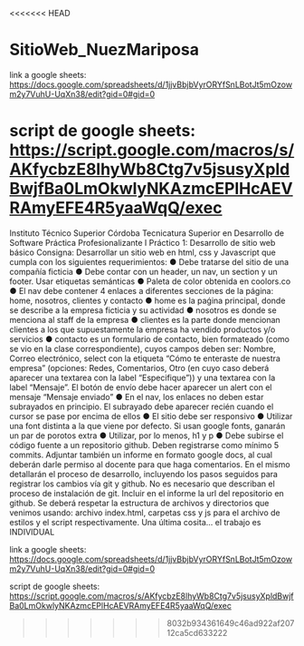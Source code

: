 <<<<<<< HEAD
# SitioWeb_NuezMariposa
 link a google sheets: https://docs.google.com/spreadsheets/d/1jjvBbjbVyrORYfSnLBotJt5mOzowm2y7VuhU-UqXn38/edit?gid=0#gid=0


 script de google sheets: https://script.google.com/macros/s/AKfycbzE8lhyWb8Ctg7v5jsusyXpldBwjfBa0LmOkwlyNKAzmcEPlHcAEVRAmyEFE4R5yaaWqQ/exec
=======
Instituto Técnico Superior Córdoba
Tecnicatura Superior en Desarrollo de Software
Práctica Profesionalizante I
Práctico 1:
Desarrollo de sitio web básico
Consigna:
Desarrollar un sitio web en html, css y Javascript que cumpla con los siguientes
requerimientos:
● Debe tratarse del sitio de una compañía ficticia
● Debe contar con un header, un nav, un section y un footer. Usar etiquetas
semánticas
● Paleta de color obtenida en coolors.co
● El nav debe contener 4 enlaces a diferentes secciones de la página: home, nosotros,
clientes y contacto
● home es la paǵina principal, donde se describe a la empresa ficticia y su actividad
● nosotros es donde se menciona al staff de la empresa
● clientes es la parte donde mencionan clientes a los que supuestamente la empresa
ha vendido productos y/o servicios
● contacto es un formulario de contacto, bien formateado (como se vio en la clase
correspondiente), cuyos campos deben ser: Nombre, Correo electrónico, select con
la etiqueta “Cómo te enteraste de nuestra empresa” (opciones: Redes, Comentarios,
Otro (en cuyo caso deberá aparecer una textarea con la label “Especifique”)) y una
textarea con la label “Mensaje”. El botón de envío debe hacer aparecer un alert con
el mensaje “Mensaje enviado”
● En el nav, los enlaces no deben estar subrayados en principio. El subrayado debe
aparecer recién cuando el cursor se pase por encima de ellos
● El sitio debe ser responsivo
● Utilizar una font distinta a la que viene por defecto. Si usan google fonts, ganarán un
par de porotos extra
● Utilizar, por lo menos, h1 y p
● Debe subirse el código fuente a un repositorio github. Deben registrarse como
mínimo 5 commits.
Adjuntar también un informe en formato google docs, al cual deberán darle permiso al
docente para que haga comentarios. En el mismo detallarán el proceso de desarrollo,
incluyendo los pasos seguidos para registrar los cambios vía git y github. No es necesario
que describan el proceso de instalación de git.
Incluir en el informe la url del repositorio en github.
Se deberá respetar la estructura de archivos y directorios que venimos usando: archivo
index.html, carpetas css y js para el archivo de estilos y el script respectivamente.
Una última cosita… el trabajo es INDIVIDUAL


 link a google sheets: https://docs.google.com/spreadsheets/d/1jjvBbjbVyrORYfSnLBotJt5mOzowm2y7VuhU-UqXn38/edit?gid=0#gid=0


 script de google sheets: https://script.google.com/macros/s/AKfycbzE8lhyWb8Ctg7v5jsusyXpldBwjfBa0LmOkwlyNKAzmcEPlHcAEVRAmyEFE4R5yaaWqQ/exec
>>>>>>> 8032b934361649c46ad922af20712ca5cd633222
